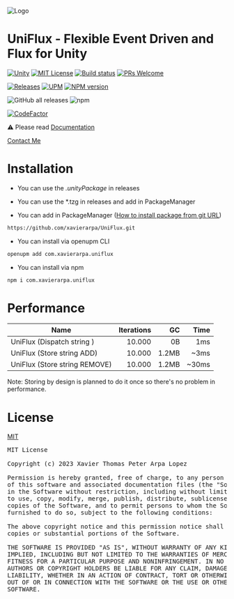 ![Logo](https://repository-images.githubusercontent.com/616052596/1a10ad21-e1ef-4a8f-a05a-64df9b02411f)

UniFlux - Flexible Event Driven and Flux for Unity
===

[![Unity](https://img.shields.io/badge/Unity-2019+-black.svg)](https://unity3d.com/pt/get-unity/download/archive)
[![MIT License](https://img.shields.io/badge/License-MIT-green.svg)](https://choosealicense.com/licenses/mit/)
[![Build status](https://ci.appveyor.com/api/projects/status/712fvbpoio49ee91?svg=true)](https://ci.appveyor.com/project/kingdox/uniflux)
[![PRs Welcome](https://img.shields.io/badge/PRs-welcome-blueviolet)](https://makeapullrequest.com)

[![Releases](https://img.shields.io/github/release/xavierarpa/UniFlux.svg)](https://github.com/xavierarpa/UniFlux/releases)
[![UPM](https://img.shields.io/npm/v/com.xavierarpa.uniflux?label=openupm&registry_uri=https://package.openupm.com)](https://openupm.com/packages/com.xavierarpa.uniflux/)
<span class="badge-npmversion"><a href="https://npmjs.org/package/com.xavierarpa.uniflux" title="View this project on NPM"><img src="https://img.shields.io/npm/v/com.xavierarpa.uniflux.svg" alt="NPM version" /></a></span>

![GitHub all releases](https://shields.io./github/downloads/xavierarpa/UniFlux/total?logo=github)
![npm](https://shields.io./npm/dt/com.xavierarpa.uniflux?logo=npm)

[![CodeFactor](https://www.codefactor.io/repository/github/xavierarpa/uniflux/badge)](https://www.codefactor.io/repository/github/xavierarpa/uniflux)

⚠️ Please read [Documentation](https://xavierarpa.gitbook.io/uniflux)

[Contact Me](mailto:arpaxavier@gmail.com)

# Installation
- You can use the *.unityPackage* in releases

- You can use the *.tzg in releases and add in PackageManager

- You can add in PackageManager ([How to install package from git URL](https://docs.unity3d.com/Manual/upm-ui-giturl.html))
```bash
https://github.com/xavierarpa/UniFlux.git
```
- You can install via openupm CLI
```bash
openupm add com.xavierarpa.uniflux
```
- You can install via npm
```bash
npm i com.xavierarpa.uniflux
```

# Performance
| Name      | Iterations    | GC    | Time |
|-----------|--------------:|------:|-----:|
| UniFlux (Dispatch string )        | 10.000        | 0B        | 1ms    | 
| UniFlux (Store string  ADD)       | 10.000        | 1.2MB     | ~3ms   | 
| UniFlux (Store string  REMOVE)    | 10.000        | 1.2MB     | ~30ms  | 

Note: Storing by design is planned to do it once so there's no problem in performance.

 # License
[MIT](https://choosealicense.com/licenses/mit/)

<pre>
MIT License

Copyright (c) 2023 Xavier Thomas Peter Arpa Lopez

Permission is hereby granted, free of charge, to any person obtaining a copy
of this software and associated documentation files (the "Software"), to deal
in the Software without restriction, including without limitation the rights
to use, copy, modify, merge, publish, distribute, sublicense, and/or sell
copies of the Software, and to permit persons to whom the Software is
furnished to do so, subject to the following conditions:

The above copyright notice and this permission notice shall be included in all
copies or substantial portions of the Software.

THE SOFTWARE IS PROVIDED "AS IS", WITHOUT WARRANTY OF ANY KIND, EXPRESS OR
IMPLIED, INCLUDING BUT NOT LIMITED TO THE WARRANTIES OF MERCHANTABILITY,
FITNESS FOR A PARTICULAR PURPOSE AND NONINFRINGEMENT. IN NO EVENT SHALL THE
AUTHORS OR COPYRIGHT HOLDERS BE LIABLE FOR ANY CLAIM, DAMAGES OR OTHER
LIABILITY, WHETHER IN AN ACTION OF CONTRACT, TORT OR OTHERWISE, ARISING FROM,
OUT OF OR IN CONNECTION WITH THE SOFTWARE OR THE USE OR OTHER DEALINGS IN THE
SOFTWARE.
</pre>
